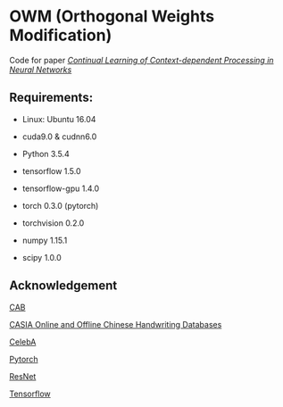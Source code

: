 # OWM (Orthogonal Weights Modification)
Code for paper *[Continual Learning of Context-dependent Processing in Neural Networks](https://arxiv.org/abs/1810.01256)*

## Requirements:
- Linux: Ubuntu 16.04

- cuda9.0 & cudnn6.0

- Python 3.5.4

- tensorflow 1.5.0

- tensorflow-gpu 1.4.0

- torch 0.3.0 (pytorch)

- torchvision 0.2.0

- numpy 1.15.1

- scipy 1.0.0

## Acknowledgement

[CAB](https://github.com/he-xu/CAB)

[CASIA Online and Offline Chinese Handwriting Databases](http://www.nlpr.ia.ac.cn/databases/handwriting/Home.html)

[CelebA](http://mmlab.ie.cuhk.edu.hk/projects/CelebA.html)


[Pytorch](https://github.com/pytorch/examples)

[ResNet](https://github.com/jiweibo/ImageNet)

[Tensorflow](https://github.com/tensorflow/models)



